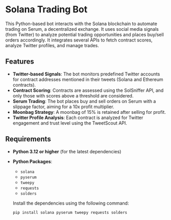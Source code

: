 # Solana Trading Bot

This Python-based bot interacts with the Solana blockchain to automate trading on Serum, a decentralized exchange. It uses social media signals (from Twitter) to analyze potential trading opportunities and places buy/sell orders accordingly. It integrates several APIs to fetch contract scores, analyze Twitter profiles, and manage trades.

## Features

- **Twitter-based Signals**: The bot monitors predefined Twitter accounts for contract addresses mentioned in their tweets (Solana and Ethereum contracts).
- **Contract Scoring**: Contracts are assessed using the SolSniffer API, and only those with scores above a threshold are considered.
- **Serum Trading**: The bot places buy and sell orders on Serum with a slippage factor, aiming for a 10x profit multiplier.
- **Moonbag Strategy**: A moonbag of 15% is retained after selling for profit.
- **Twitter Profile Analysis**: Each contract is analyzed for Twitter engagement and trust level using the TweetScout API.

## Requirements

- **Python 3.12 or higher** (for the latest dependencies)
- **Python Packages**:
  - `solana`
  - `pyserum`
  - `tweepy`
  - `requests`
  - `solders`
  
  Install the dependencies using the following command:

  ```bash
  pip install solana pyserum tweepy requests solders
